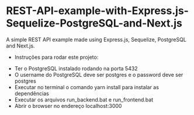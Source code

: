 # REST-API-example-with-Express.js-Sequelize-PostgreSQL-and-Next.js
A simple REST API example made using Express.js, Sequelize, PostgreSQL and Next.js.

* Instruções para rodar este projeto:
- Ter o PostgreSQL instalado rodando na porta 5432
- O username do PostgreSQL deve ser postgres e o password deve ser postgres
- Executar no terminal o comando yarn install para instalar as dependências
- Executar os arquivos run_backend.bat e run_frontend.bat
- Abrir o browser no endereço localhost:3000
